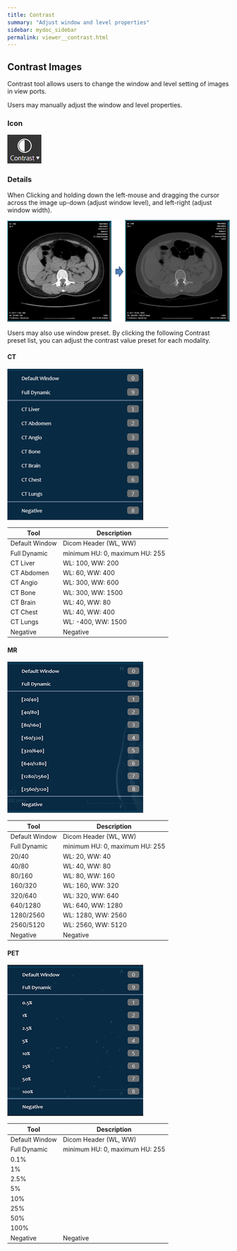 ```yaml
---
title: Contrast
summary: "Adjust window and level properties"
sidebar: mydoc_sidebar
permalink: viewer__contrast.html
---
```


## Contrast Images

Contrast tool allows users to change the window and level setting of images in view ports.

Users may manually adjust the window and level properties.

### Icon

<img src="images\viewer\contrast\icon.png" />

### Details

When Clicking and holding down the left-mouse and dragging the cursor across the image up-down (adjust window level), and left-right (adjust window width).

<img src="images\viewer\contrast\contrast1.png" />

Users may also use window preset. By clicking the following Contrast preset list, you can adjust the contrast value preset for each modality.

#### CT

<img src="images\viewer\contrast\contrast2.png" />

| Tool           | Description                    |
| -------------- | ------------------------------ |
| Default Window | Dicom Header (WL, WW)          |
| Full Dynamic   | minimum HU: 0, maximum HU: 255 |
| CT Liver       | WL: 100, WW: 200               |
| CT Abdomen     | WL: 60, WW: 400                |
| CT Angio       | WL: 300, WW: 600               |
| CT Bone        | WL: 300, WW: 1500              |
| CT Brain       | WL: 40, WW: 80                 |
| CT Chest       | WL: 40, WW: 400                |
| CT Lungs       | WL: -400, WW: 1500             |
| Negative       | Negative                       |

#### MR

<img src="images\viewer\contrast\contrast3.png" />

| Tool           | Description                    |
| -------------- | ------------------------------ |
| Default Window | Dicom Header (WL, WW)          |
| Full Dynamic   | minimum HU: 0, maximum HU: 255 |
| 20/40          | WL: 20, WW: 40                 |
| 40/80          | WL: 40, WW: 80                 |
| 80/160         | WL: 80, WW: 160                |
| 160/320        | WL: 160, WW: 320               |
| 320/640        | WL: 320, WW: 640               |
| 640/1280       | WL: 640, WW: 1280              |
| 1280/2560      | WL: 1280, WW: 2560             |
| 2560/5120      | WL: 2560, WW: 5120             |
| Negative       | Negative                       |

#### PET

<img src="images\viewer\contrast\contrast4.png" />

| Tool           | Description                    |
| -------------- | ------------------------------ |
| Default Window | Dicom Header (WL, WW)          |
| Full Dynamic   | minimum HU: 0, maximum HU: 255 |
| 0.1%           |                                |
| 1%             |                                |
| 2.5%           |                                |
| 5%             |                                |
| 10%            |                                |
| 25%            |                                |
| 50%            |                                |
| 100%           |                                |
| Negative       | Negative                       |

